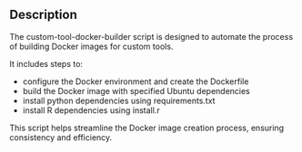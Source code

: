 ## Description
The custom-tool-docker-builder script is designed to automate the process of building Docker images for custom tools. 

It includes steps to:
* configure the Docker environment and create the Dockerfile
* build the Docker image with specified Ubuntu dependencies
* install python dependencies using requirements.txt
* install R dependencies using install.r

This script helps streamline the Docker image creation process, ensuring consistency and efficiency.

